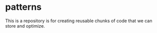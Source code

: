 # patterns
This is a repository is for creating reusable chunks of code that we can store and optimize.
